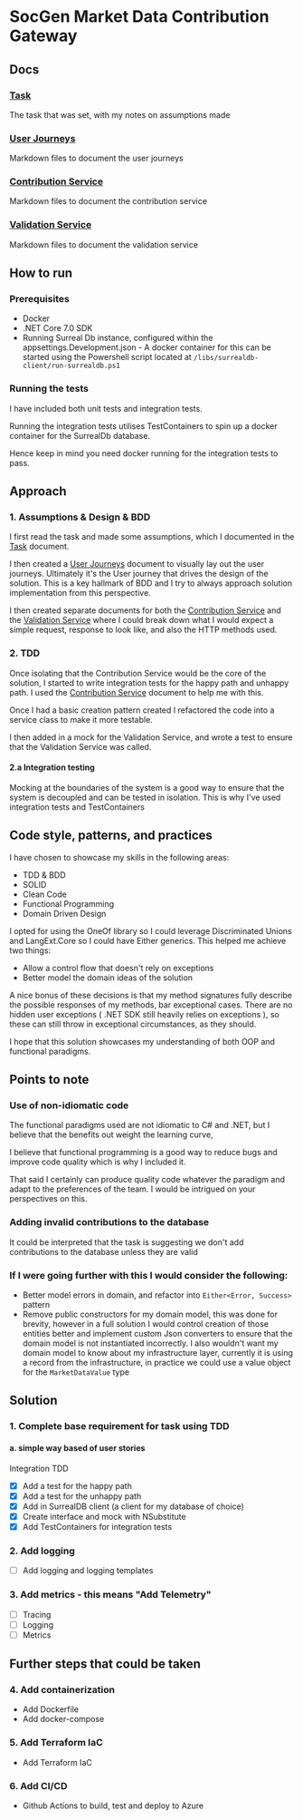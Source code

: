 # SocGen Market Data Contribution Gateway

## Docs
### [Task](./Task.md)
The task that was set, with my notes on assumptions made

### [User Journeys](./UserJourneys.md)
Markdown files to document the user journeys

### [Contribution Service](./ContributionService.md)
Markdown files to document the contribution service

### [Validation Service](./ValidationService.md)
Markdown files to document the validation service

## How to run
### Prerequisites
- Docker
- .NET Core 7.0 SDK
- Running Surreal Db instance, configured within the appsettings.Development.json - A docker container for this can be started using the Powershell script located at `/libs/surrealdb-client/run-surrealdb.ps1`

### Running the tests
I have included both unit tests and integration tests.

Running the integration tests utilises TestContainers to spin up a docker container for the SurrealDb database.

Hence keep in mind you need docker running for the integration tests to pass.

## Approach

### 1. Assumptions & Design & BDD
I first read the task and made some assumptions, which I documented in the [Task](./Task.md) document.

I then created a [User Journeys](./UserJourneys.md) document to visually lay out the user journeys. 
Ultimately it's the User journey that drives the design of the solution. This is a key hallmark of BDD and I try to always approach solution implementation from this perspective.

I then created separate documents for both the [Contribution Service](./ContributionService.md) and the [Validation Service](./ValidationService.md) where I could break down what I would expect a simple request, response to look like, and also the HTTP methods used. 

### 2. TDD
Once isolating that the Contribution Service would be the core of the solution, I started to write integration tests for the happy path and unhappy path. I used the [Contribution Service](./ContributionService.md) document to help me with this.

Once I had a basic creation pattern created I refactored the code into a service class to make it more testable.

I then added in a mock for the Validation Service, and wrote a test to ensure that the Validation Service was called.

#### 2.a Integration testing
Mocking at the boundaries of the system is a good way to ensure that the system is decoupled and can be tested in isolation.
This is why I've used integration tests and TestContainers 

## Code style, patterns, and practices
I have chosen to showcase my skills in the following areas:
- TDD & BDD
- SOLID
- Clean Code
- Functional Programming
- Domain Driven Design

I opted for using the OneOf library so I could leverage Discriminated Unions and LangExt.Core so I could have Either generics. This helped me achieve two things:
- Allow a control flow that doesn't rely on exceptions
- Better model the domain ideas of the solution

A nice bonus of these decisions is that my method signatures fully describe the possible responses of my methods, bar exceptional cases. 
There are no hidden user exceptions ( .NET SDK still heavily relies on exceptions ), so these can still throw in exceptional circumstances, as they should.

I hope that this solution showcases my understanding of both OOP and functional paradigms.

## Points to note

### Use of non-idiomatic code
The functional paradigms used are not idiomatic to C# and .NET, but I believe that the benefits out weight the learning curve,

I believe that functional programming is a good way to reduce bugs and improve code quality which is why I included it. 

That said I certainly can produce quality code whatever the paradigm and adapt to the preferences of the team. 
I would be intrigued on your perspectives on this.

### Adding invalid contributions to the database
It could be interpreted that the task is suggesting we don't add contributions to the database unless they are valid

### If I were going further with this I would consider the following:
- Better model errors in domain, and refactor into `Either<Error, Success>` pattern
- Remove public constructors for my domain model, this was done for brevity, however in a full solution I would control creation of those entities better and implement custom Json converters to ensure that the domain model is not instantiated incorrectly.
I also wouldn't want my domain model to know about my infrastructure layer, currently it is using a record from the infrastructure, in practice we could use a value object for the `MarketDataValue` type

## Solution

### 1. Complete base requirement for task using TDD 
#### a. simple way based of user stories
Integration TDD
- [x] Add a test for the happy path
- [x] Add a test for the unhappy path
- [x] Add in SurrealDB client (a client for my database of choice)
- [x] Create interface and mock with NSubstitute
- [x] Add TestContainers for integration tests

### 2. Add logging
- [ ] Add logging and logging templates

### 3. Add metrics - this means "Add Telemetry"
- [ ] Tracing
- [ ] Logging 
- [ ] Metrics

## Further steps that could be taken

### 4. Add containerization
- Add Dockerfile
- Add docker-compose

### 5. Add Terraform IaC
- Add Terraform IaC
 
### 6. Add CI/CD
- Github Actions to build, test and deploy to Azure

